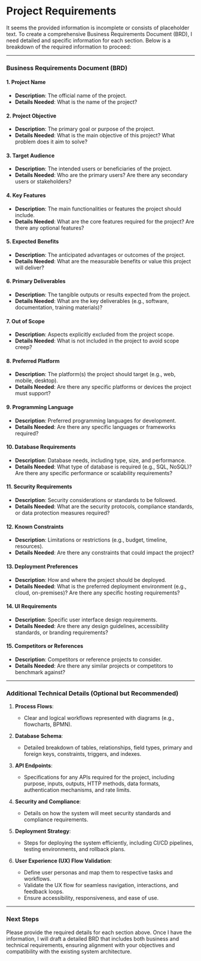# Project Requirements

It seems the provided information is incomplete or consists of placeholder text. To create a comprehensive Business Requirements Document (BRD), I need detailed and specific information for each section. Below is a breakdown of the required information to proceed:

---

### Business Requirements Document (BRD)

#### 1. **Project Name**
   - **Description**: The official name of the project.
   - **Details Needed**: What is the name of the project?

#### 2. **Project Objective**
   - **Description**: The primary goal or purpose of the project.
   - **Details Needed**: What is the main objective of this project? What problem does it aim to solve?

#### 3. **Target Audience**
   - **Description**: The intended users or beneficiaries of the project.
   - **Details Needed**: Who are the primary users? Are there any secondary users or stakeholders?

#### 4. **Key Features**
   - **Description**: The main functionalities or features the project should include.
   - **Details Needed**: What are the core features required for the project? Are there any optional features?

#### 5. **Expected Benefits**
   - **Description**: The anticipated advantages or outcomes of the project.
   - **Details Needed**: What are the measurable benefits or value this project will deliver?

#### 6. **Primary Deliverables**
   - **Description**: The tangible outputs or results expected from the project.
   - **Details Needed**: What are the key deliverables (e.g., software, documentation, training materials)?

#### 7. **Out of Scope**
   - **Description**: Aspects explicitly excluded from the project scope.
   - **Details Needed**: What is not included in the project to avoid scope creep?

#### 8. **Preferred Platform**
   - **Description**: The platform(s) the project should target (e.g., web, mobile, desktop).
   - **Details Needed**: Are there any specific platforms or devices the project must support?

#### 9. **Programming Language**
   - **Description**: Preferred programming languages for development.
   - **Details Needed**: Are there any specific languages or frameworks required?

#### 10. **Database Requirements**
   - **Description**: Database needs, including type, size, and performance.
   - **Details Needed**: What type of database is required (e.g., SQL, NoSQL)? Are there any specific performance or scalability requirements?

#### 11. **Security Requirements**
   - **Description**: Security considerations or standards to be followed.
   - **Details Needed**: What are the security protocols, compliance standards, or data protection measures required?

#### 12. **Known Constraints**
   - **Description**: Limitations or restrictions (e.g., budget, timeline, resources).
   - **Details Needed**: Are there any constraints that could impact the project?

#### 13. **Deployment Preferences**
   - **Description**: How and where the project should be deployed.
   - **Details Needed**: What is the preferred deployment environment (e.g., cloud, on-premises)? Are there any specific hosting requirements?

#### 14. **UI Requirements**
   - **Description**: Specific user interface design requirements.
   - **Details Needed**: Are there any design guidelines, accessibility standards, or branding requirements?

#### 15. **Competitors or References**
   - **Description**: Competitors or reference projects to consider.
   - **Details Needed**: Are there any similar projects or competitors to benchmark against?

---

### Additional Technical Details (Optional but Recommended)

1. **Process Flows**:
   - Clear and logical workflows represented with diagrams (e.g., flowcharts, BPMN).

2. **Database Schema**:
   - Detailed breakdown of tables, relationships, field types, primary and foreign keys, constraints, triggers, and indexes.

3. **API Endpoints**:
   - Specifications for any APIs required for the project, including purpose, inputs, outputs, HTTP methods, data formats, authentication mechanisms, and rate limits.

4. **Security and Compliance**:
   - Details on how the system will meet security standards and compliance requirements.

5. **Deployment Strategy**:
   - Steps for deploying the system efficiently, including CI/CD pipelines, testing environments, and rollback plans.

6. **User Experience (UX) Flow Validation**:
   - Define user personas and map them to respective tasks and workflows.
   - Validate the UX flow for seamless navigation, interactions, and feedback loops.
   - Ensure accessibility, responsiveness, and ease of use.

---

### Next Steps
Please provide the required details for each section above. Once I have the information, I will draft a detailed BRD that includes both business and technical requirements, ensuring alignment with your objectives and compatibility with the existing system architecture.